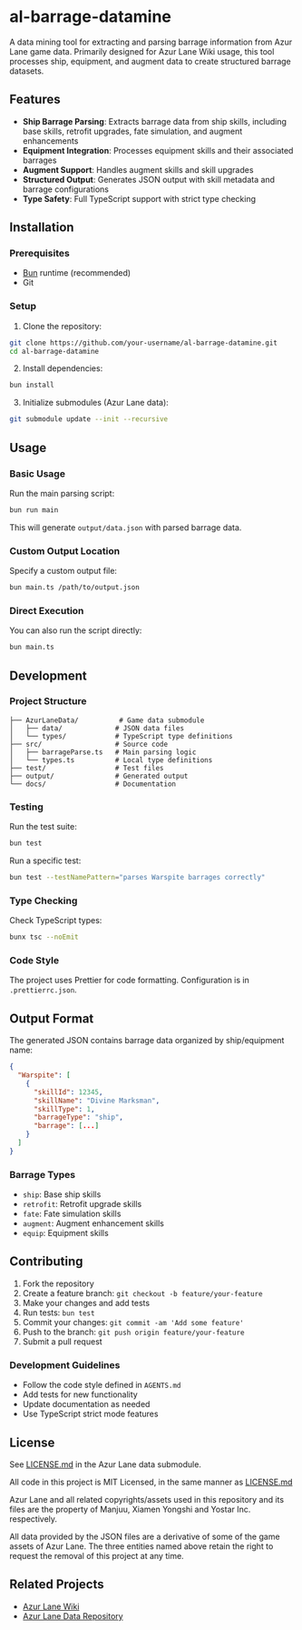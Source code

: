 # al-barrage-datamine

A data mining tool for extracting and parsing barrage information from Azur Lane game data. Primarily designed for Azur Lane Wiki usage, this tool processes ship, equipment, and augment data to create structured barrage datasets.

## Features

- **Ship Barrage Parsing**: Extracts barrage data from ship skills, including base skills, retrofit upgrades, fate simulation, and augment enhancements
- **Equipment Integration**: Processes equipment skills and their associated barrages
- **Augment Support**: Handles augment skills and skill upgrades
- **Structured Output**: Generates JSON output with skill metadata and barrage configurations
- **Type Safety**: Full TypeScript support with strict type checking

## Installation

### Prerequisites

- [Bun](https://bun.sh/) runtime (recommended)
- Git

### Setup

1. Clone the repository:

```bash
git clone https://github.com/your-username/al-barrage-datamine.git
cd al-barrage-datamine
```

2. Install dependencies:

```bash
bun install
```

3. Initialize submodules (Azur Lane data):

```bash
git submodule update --init --recursive
```

## Usage

### Basic Usage

Run the main parsing script:

```bash
bun run main
```

This will generate `output/data.json` with parsed barrage data.

### Custom Output Location

Specify a custom output file:

```bash
bun main.ts /path/to/output.json
```

### Direct Execution

You can also run the script directly:

```bash
bun main.ts
```

## Development

### Project Structure

```
├── AzurLaneData/          # Game data submodule
│   ├── data/             # JSON data files
│   └── types/            # TypeScript type definitions
├── src/                  # Source code
│   ├── barrageParse.ts   # Main parsing logic
│   └── types.ts          # Local type definitions
├── test/                 # Test files
├── output/               # Generated output
└── docs/                 # Documentation
```

### Testing

Run the test suite:

```bash
bun test
```

Run a specific test:

```bash
bun test --testNamePattern="parses Warspite barrages correctly"
```

### Type Checking

Check TypeScript types:

```bash
bunx tsc --noEmit
```

### Code Style

The project uses Prettier for code formatting. Configuration is in `.prettierrc.json`.

## Output Format

The generated JSON contains barrage data organized by ship/equipment name:

```json
{
  "Warspite": [
    {
      "skillId": 12345,
      "skillName": "Divine Marksman",
      "skillType": 1,
      "barrageType": "ship",
      "barrage": [...]
    }
  ]
}
```

### Barrage Types

- `ship`: Base ship skills
- `retrofit`: Retrofit upgrade skills
- `fate`: Fate simulation skills
- `augment`: Augment enhancement skills
- `equip`: Equipment skills

## Contributing

1. Fork the repository
2. Create a feature branch: `git checkout -b feature/your-feature`
3. Make your changes and add tests
4. Run tests: `bun test`
5. Commit your changes: `git commit -am 'Add some feature'`
6. Push to the branch: `git push origin feature/your-feature`
7. Submit a pull request

### Development Guidelines

- Follow the code style defined in `AGENTS.md`
- Add tests for new functionality
- Update documentation as needed
- Use TypeScript strict mode features

## License

See [LICENSE.md](AzurLaneData/LICENSE.md) in the Azur Lane data submodule.

All code in this project is MIT Licensed, in the same manner as [LICENSE.md](AzurLaneData/LICENSE.md)

Azur Lane and all related copyrights/assets used in this repository and its files are the property of Manjuu, Xiamen Yongshi and Yostar Inc. respectively.

All data provided by the JSON files are a derivative of some of the game assets of Azur Lane. The three entities named above retain the right to request the removal of this project at any time.

## Related Projects

- [Azur Lane Wiki](https://azurlane.koumakan.jp/wiki)
- [Azur Lane Data Repository](https://github.com/MrLar/AzurLaneData)
